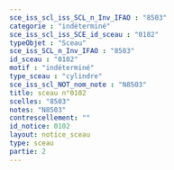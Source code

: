 ```yaml
---
sce_iss_scl_iss_SCL_n_Inv_IFAO : "8503"
categorie : "indéterminé"
sce_iss_scl_iss_SCE_id_sceau : "0102"
typeObjet : "Sceau"
sce_iss_SCL_n_Inv_IFAO : "8503"
id_sceau : "0102"
motif : "indéterminé"
type_sceau : "cylindre"
sce_iss_scl_NOT_nom_note : "N8503"
title: sceau n°0102
scelles: "8503"
notes: "N8503"
contrescellement: ""
id_notice: 0102
layout: notice_sceau
type: sceau
partie: 2
---
```

